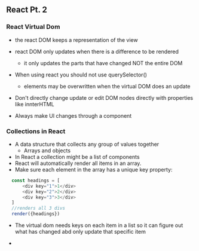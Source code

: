 ## React Pt. 2

### React Virtual Dom
  * the react DOM keeps a representation of the view
  * react DOM only updates when there is a difference to be rendered
    * it only updates the parts that have changed NOT the entire DOM
  
  * When using react you should not use querySelector()
    * elements may be overwritten when the virtual DOM does an update
  * Don't directly change update or edit DOM nodes directly with properties like innterHTML
  * Always make UI changes through a component

### Collections in React
  * A data structure that collects any group of values together
    * Arrays and objects
  * In React a collection might be a list of components
  * React will automatically render all items in an array.
  * Make sure each element in the array has a unique key property:
  ``` javascript
    const headings = [
        <div key="1">1</div>
        <div key="2">2</div>
        <div key="3">3</div>
    ]
    //renders all 3 divs
    render({headings})
  ```
  * The virtual dom needs keys on each item in a list so it can figure out what has changed abd only update that specific item

  * 